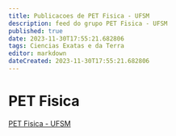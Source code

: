 ```yaml
---
title: Publicacoes de PET Fisica - UFSM
description: feed do grupo PET Fisica - UFSM
published: true
date: 2023-11-30T17:55:21.682806
tags: Ciencias Exatas e da Terra
editor: markdown
dateCreated: 2023-11-30T17:55:21.682806
---
```


# PET Fisica
[PET Fisica - UFSM](/grupo/262PETFisicaUFSM.md)